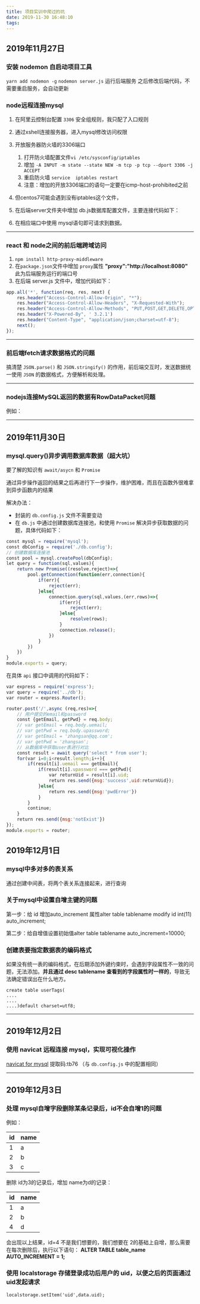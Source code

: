 ```yaml
---
title: 项目实训中爬过的坑
date: 2019-11-30 16:48:10
tags:
---
```

## 2019年11月27日
### 安装 nodemon 自启动项目工具
`yarn add nodemon -g`
`nodemon server.js` 运行后端服务
之后修改后端代码，不需要重启服务，会自动更新
### node远程连接mysql
1. 在阿里云控制台配置 `3306` 安全组规则，我只配了入口规则
2. 通过xshell连接服务器，进入mysql修改访问权限

3. 开放服务器防火墙的3306端口
    1. 打开防火墙配置文件`vi /etc/sysconfig/iptables`
    2. 增加 `-A INPUT -m state --state NEW -m tcp -p tcp --dport 3306 -j ACCEPT`
    3. 重启防火墙 `service  iptables restart`
    4. 注意：增加的开放3306端口的语句一定要在icmp-host-prohibited之前
4. 但centos7可能会遇到没有iptables这个文件，

5. 在后端server文件夹中增加 db.js数据库配置文件，主要连接代码如下：


6. 在相应端口中使用 mysql语句即可请求到数据。
***
### react 和 node之间的前后端跨域访问
1. `npm install http-proxy-middleware`
2. 在`package.json`文件中增加 `proxy`属性
**"proxy":"http://localhost:8080"** 此为后端服务运行的端口号
3. 在后端 server.js 文件中，增加代码如下：
```js
app.all('*', function(req, res, next) {
    res.header("Access-Control-Allow-Origin", "*");
    res.header("Access-Control-Allow-Headers", "X-Requested-With");
    res.header("Access-Control-Allow-Methods", "PUT,POST,GET,DELETE,OPTIONS");
    res.header("X-Powered-By", ' 3.2.1')
    res.header("Content-Type", "application/json;charset=utf-8");
    next();
});
```
***
### 前后端fetch请求数据格式的问题
搞清楚 `JSON.parse()` 和 `JSON.stringify()` 的作用，前后端交互时，发送数据统一使用 `JSON` 的数据格式，方便解析和处理。
***
### nodejs连接MySQL返回的数据有RowDataPacket问题
例如：

***
## 2019年11月30日
### mysql.query()异步调用数据库数据（超大坑）
要了解的知识有 `await/asycn` 和 `Promise`

通过异步操作返回的结果之后再进行下一步操作，维护困难，而且在函数外很难拿到异步函数内的结果

解决办法：
* 封装的 `db.config.js` 文件不需要变动
* 在 `db.js` 中通过创建数据库连接池，和使用 `Promise` 解决异步获取数据的问题，具体代码如下：
```js
const mysql = require('mysql');
const dbConfig = require('./db.config');
// 创建数据库连接池
const pool = mysql.createPool(dbConfig);
let query = function(sql,values){
    return new Promise((resolve,reject)=>{
        pool.getConnection(function(err,connection){
            if(err){
                reject(err);
            }else{
                connection.query(sql,values,(err,rows)=>{
                    if(err){
                        reject(err);
                    }else{
                        resolve(rows);
                    }
                    connection.release();
                })
            }
        })
    })
}
module.exports = query;
```
在具体 `api` 接口中调用的代码如下：
```js
var express = require('express');
var query = require('../db');
var router = express.Router();

router.post('/',async (req,res)=>{
    // 用户提交的email和password
    const {getEmail, getPwd} = req.body;
    // var getEmail = req.body.uemail;
    // var getPwd = req.body.upassword;
    // var getEmail = 'zhangsan@qq.com';
    // var getPwd = 'zhangsan';
    // 从数据库中获取user表进行对比
    const result = await query('select * from user');
    for(var i=0;i<result.length;i++){
        if(result[i].uemail === getEmail){
            if(result[i].upassword === getPwd){
                var returnUid = result[i].uid;
                return res.send({msg:'success',uid:returnUid});
            }else{
                return res.send({msg:'pwdError'})
            }
        }
        continue;
    }
    return res.send({msg:'notExist'})
});
module.exports = router;
```
## 2019年12月1日
### mysql中多对多的表关系
通过创建中间表，将两个表关系连接起来，进行查询

### 关于mysql中设置自增主键的问题
第一步：给 id 增加auto_increment 属性alter table tablename modify id int(11) auto_increment;

第二步：给自增值设置初始值alter table tablename auto_increment=10000;

### 创建表要指定数据表的编码格式
如果没有统一表的编码格式，在后期添加外键约束时，会遇到字段属性不一致的问题，无法添加。**并且通过 desc tablename 查看到的字段属性时一样的**，导致无法确定错误出在什么地方。
```mysql
create table userTags(
....
....
....)default charset=utf8;
```
***
## 2019年12月2日
### 使用 navicat 远程连接 mysql，实现可视化操作
[navicat for mysql](https://pan.baidu.com/s/1sMwM1I_m1q4PC0pYtpnk7w) 提取码:tb76
（与 `db.config.js` 中的配置相同）
***
## 2019年12月3日
### 处理 mysql自增字段删除某条记录后，id不会自增1的问题
例如：

| id | name |
| --- | --- |
| 1 | a |
| 2 | b |
| 3 | c |
删除 id为3的记录后，增加 name为d的记录：

| id | name |
| --- | --- |
| 1 | a |
| 2 | b |
| 4 | d |
会出现以上结果，id=4 不是我们想要的，我们想要在 2的基础上自增，那么需要在每次删除后，执行以下语句：
**ALTER TABLE table_name AUTO_INCREMENT = 1;**
### 使用 localstorage 存储登录成功后用户的 uid，以便之后的页面通过 uid发起请求
`localstorage.setItem('uid',data.uid);`